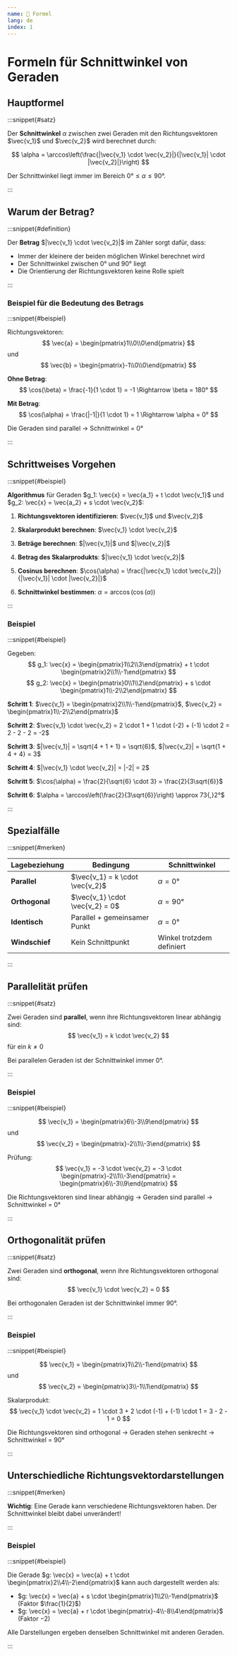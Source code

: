 ```yaml
---
name: 🔖 Formel
lang: de
index: 1
---
```


# Formeln für Schnittwinkel von Geraden

## Hauptformel

:::snippet{#satz}

Der **Schnittwinkel** $\alpha$ zwischen zwei Geraden mit den Richtungsvektoren $\vec{v_1}$ und $\vec{v_2}$ wird berechnet durch:

$$ \alpha = \arccos\left(\frac{|\vec{v_1} \cdot \vec{v_2}|}{|\vec{v_1}| \cdot |\vec{v_2}|}\right) $$

Der Schnittwinkel liegt immer im Bereich $0° \leq \alpha \leq 90°$.

:::

## Warum der Betrag?

:::snippet{#definition}

Der **Betrag** $|\vec{v_1} \cdot \vec{v_2}|$ im Zähler sorgt dafür, dass:
- Immer der kleinere der beiden möglichen Winkel berechnet wird
- Der Schnittwinkel zwischen 0° und 90° liegt
- Die Orientierung der Richtungsvektoren keine Rolle spielt

:::

### Beispiel für die Bedeutung des Betrags

:::snippet{#beispiel}

Richtungsvektoren: $$ \vec{a} = \begin{pmatrix}1\\0\\0\end{pmatrix} $$ und $$ \vec{b} = \begin{pmatrix}-1\\0\\0\end{pmatrix} $$

**Ohne Betrag**: $$ \cos(\beta) = \frac{-1}{1 \cdot 1} = -1 \Rightarrow \beta = 180° $$

**Mit Betrag**: $$ \cos(\alpha) = \frac{|-1|}{1 \cdot 1} = 1 \Rightarrow \alpha = 0° $$

Die Geraden sind parallel → Schnittwinkel = 0°

:::

## Schrittweises Vorgehen

:::snippet{#beispiel}

**Algorithmus** für Geraden $g_1: \vec{x} = \vec{a_1} + t \cdot \vec{v_1}$ und $g_2: \vec{x} = \vec{a_2} + s \cdot \vec{v_2}$:

1. **Richtungsvektoren identifizieren**: $\vec{v_1}$ und $\vec{v_2}$

2. **Skalarprodukt berechnen**: $\vec{v_1} \cdot \vec{v_2}$

3. **Beträge berechnen**: $|\vec{v_1}|$ und $|\vec{v_2}|$

4. **Betrag des Skalarprodukts**: $|\vec{v_1} \cdot \vec{v_2}|$

5. **Cosinus berechnen**: $\cos(\alpha) = \frac{|\vec{v_1} \cdot \vec{v_2}|}{|\vec{v_1}| \cdot |\vec{v_2}|}$

6. **Schnittwinkel bestimmen**: $\alpha = \arccos(\cos(\alpha))$

:::

### Beispiel

:::snippet{#beispiel}

Gegeben:
$$ g_1: \vec{x} = \begin{pmatrix}1\\2\\3\end{pmatrix} + t \cdot \begin{pmatrix}2\\1\\-1\end{pmatrix} $$
$$ g_2: \vec{x} = \begin{pmatrix}0\\1\\2\end{pmatrix} + s \cdot \begin{pmatrix}1\\-2\\2\end{pmatrix} $$

**Schritt 1**: $\vec{v_1} = \begin{pmatrix}2\\1\\-1\end{pmatrix}$, $\vec{v_2} = \begin{pmatrix}1\\-2\\2\end{pmatrix}$

**Schritt 2**: $\vec{v_1} \cdot \vec{v_2} = 2 \cdot 1 + 1 \cdot (-2) + (-1) \cdot 2 = 2 - 2 - 2 = -2$

**Schritt 3**: $|\vec{v_1}| = \sqrt{4 + 1 + 1} = \sqrt{6}$, $|\vec{v_2}| = \sqrt{1 + 4 + 4} = 3$

**Schritt 4**: $|\vec{v_1} \cdot \vec{v_2}| = |-2| = 2$

**Schritt 5**: $\cos(\alpha) = \frac{2}{\sqrt{6} \cdot 3} = \frac{2}{3\sqrt{6}}$

**Schritt 6**: $\alpha = \arccos\left(\frac{2}{3\sqrt{6}}\right) \approx 73{,}2°$

:::

## Spezialfälle

:::snippet{#merken}

| Lagebeziehung | Bedingung | Schnittwinkel |
|---------------|-----------|---------------|
| **Parallel** | $\vec{v_1} = k \cdot \vec{v_2}$ | $\alpha = 0°$ |
| **Orthogonal** | $\vec{v_1} \cdot \vec{v_2} = 0$ | $\alpha = 90°$ |
| **Identisch** | Parallel + gemeinsamer Punkt | $\alpha = 0°$ |
| **Windschief** | Kein Schnittpunkt | Winkel trotzdem definiert |

:::

## Parallelität prüfen

:::snippet{#satz}

Zwei Geraden sind **parallel**, wenn ihre Richtungsvektoren linear abhängig sind:
$$ \vec{v_1} = k \cdot \vec{v_2} $$ für ein $k \neq 0$

Bei parallelen Geraden ist der Schnittwinkel immer 0°.

:::

### Beispiel

:::snippet{#beispiel}

$$ \vec{v_1} = \begin{pmatrix}6\\-3\\9\end{pmatrix} $$ und $$ \vec{v_2} = \begin{pmatrix}-2\\1\\-3\end{pmatrix} $$

Prüfung: $$ \vec{v_1} = -3 \cdot \vec{v_2} = -3 \cdot \begin{pmatrix}-2\\1\\-3\end{pmatrix} = \begin{pmatrix}6\\-3\\9\end{pmatrix} $$

Die Richtungsvektoren sind linear abhängig → Geraden sind parallel → Schnittwinkel = 0°

:::

## Orthogonalität prüfen

:::snippet{#satz}

Zwei Geraden sind **orthogonal**, wenn ihre Richtungsvektoren orthogonal sind:
$$ \vec{v_1} \cdot \vec{v_2} = 0 $$

Bei orthogonalen Geraden ist der Schnittwinkel immer 90°.

:::

### Beispiel

:::snippet{#beispiel}

$$ \vec{v_1} = \begin{pmatrix}1\\2\\-1\end{pmatrix} $$ und $$ \vec{v_2} = \begin{pmatrix}3\\-1\\1\end{pmatrix} $$

Skalarprodukt: $$ \vec{v_1} \cdot \vec{v_2} = 1 \cdot 3 + 2 \cdot (-1) + (-1) \cdot 1 = 3 - 2 - 1 = 0 $$

Die Richtungsvektoren sind orthogonal → Geraden stehen senkrecht → Schnittwinkel = 90°

:::

## Unterschiedliche Richtungsvektordarstellungen

:::snippet{#merken}

**Wichtig**: Eine Gerade kann verschiedene Richtungsvektoren haben. Der Schnittwinkel bleibt dabei unverändert!

:::

### Beispiel

:::snippet{#beispiel}

Die Gerade $g: \vec{x} = \vec{a} + t \cdot \begin{pmatrix}2\\4\\-2\end{pmatrix}$ kann auch dargestellt werden als:
- $g: \vec{x} = \vec{a} + s \cdot \begin{pmatrix}1\\2\\-1\end{pmatrix}$ (Faktor $\frac{1}{2}$)
- $g: \vec{x} = \vec{a} + r \cdot \begin{pmatrix}-4\\-8\\4\end{pmatrix}$ (Faktor $-2$)

Alle Darstellungen ergeben denselben Schnittwinkel mit anderen Geraden.

:::